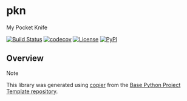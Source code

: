 # pkn

My Pocket Knife

[![Build Status](https://github.com/1kbgz/pkn/actions/workflows/build.yaml/badge.svg?branch=main&event=push)](https://github.com/1kbgz/pkn/actions/workflows/build.yaml)
[![codecov](https://codecov.io/gh/1kbgz/pkn/branch/main/graph/badge.svg)](https://codecov.io/gh/1kbgz/pkn)
[![License](https://img.shields.io/github/license/1kbgz/pkn)](https://github.com/1kbgz/pkn)
[![PyPI](https://img.shields.io/pypi/v/pkn.svg)](https://pypi.python.org/pypi/pkn)

## Overview


> [!NOTE]
> This library was generated using [copier](https://copier.readthedocs.io/en/stable/) from the [Base Python Project Template repository](https://github.com/python-project-templates/base).
